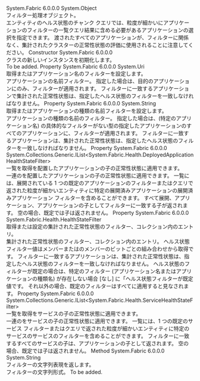 <Type Name="ApplicationHealthStateFilter" FullName="System.Fabric.Health.ApplicationHealthStateFilter">
  <TypeSignature Language="C#" Value="public sealed class ApplicationHealthStateFilter" />
  <TypeSignature Language="ILAsm" Value=".class public auto ansi sealed beforefieldinit ApplicationHealthStateFilter extends System.Object" />
  <TypeSignature Language="DocId" Value="T:System.Fabric.Health.ApplicationHealthStateFilter" />
  <TypeSignature Language="VB.NET" Value="Public NotInheritable Class ApplicationHealthStateFilter" />
  <TypeSignature Language="F#" Value="type ApplicationHealthStateFilter = class" />
  <AssemblyInfo>
    <AssemblyName>System.Fabric</AssemblyName>
    <AssemblyVersion>6.0.0.0</AssemblyVersion>
  </AssemblyInfo>
  <Base>
    <BaseTypeName>System.Object</BaseTypeName>
  </Base>
  <Interfaces />
  <Docs>
    <summary>
            フィルター処理<see cref="T:System.Fabric.Health.ApplicationHealthState" />オブジェクト。
            </summary>
    <remarks>エンティティのヘルス状態のチャンク クエリでは、粒度が細かいにアプリケーションのフィルターの一覧クエリ結果に含める必要があるアプリケーションの選択を指定できます。
            渡されたすべてのアプリケーションが、フィルターに関係なく、集計されたクラスターの正常性状態の評価に使用されることに注意してください。</remarks>
  </Docs>
  <Members>
    <Member MemberName=".ctor">
      <MemberSignature Language="C#" Value="public ApplicationHealthStateFilter ();" />
      <MemberSignature Language="ILAsm" Value=".method public hidebysig specialname rtspecialname instance void .ctor() cil managed" />
      <MemberSignature Language="DocId" Value="M:System.Fabric.Health.ApplicationHealthStateFilter.#ctor" />
      <MemberSignature Language="VB.NET" Value="Public Sub New ()" />
      <MemberType>Constructor</MemberType>
      <AssemblyInfo>
        <AssemblyName>System.Fabric</AssemblyName>
        <AssemblyVersion>6.0.0.0</AssemblyVersion>
      </AssemblyInfo>
      <Parameters />
      <Docs>
        <summary>
            <see cref="T:System.Fabric.Health.ApplicationHealthStateFilter" /> クラスの新しいインスタンスを初期化します。
            </summary>
        <remarks>To be added.</remarks>
      </Docs>
    </Member>
    <Member MemberName="ApplicationNameFilter">
      <MemberSignature Language="C#" Value="public Uri ApplicationNameFilter { get; set; }" />
      <MemberSignature Language="ILAsm" Value=".property instance class System.Uri ApplicationNameFilter" />
      <MemberSignature Language="DocId" Value="P:System.Fabric.Health.ApplicationHealthStateFilter.ApplicationNameFilter" />
      <MemberSignature Language="VB.NET" Value="Public Property ApplicationNameFilter As Uri" />
      <MemberSignature Language="F#" Value="member this.ApplicationNameFilter : Uri with get, set" Usage="System.Fabric.Health.ApplicationHealthStateFilter.ApplicationNameFilter" />
      <MemberType>Property</MemberType>
      <AssemblyInfo>
        <AssemblyName>System.Fabric</AssemblyName>
        <AssemblyVersion>6.0.0.0</AssemblyVersion>
      </AssemblyInfo>
      <ReturnValue>
        <ReturnType>System.Uri</ReturnType>
      </ReturnValue>
      <Docs>
        <summary>
            取得またはアプリケーション名のフィルターを設定します。
            </summary>
        <value>アプリケーションの名前フィルター。</value>
        <remarks>指定した場合は、目的のアプリケーションにのみ、フィルターが適用されます。 フィルターに一致するアプリケーションで集計された正常性状態は、指定したヘルス状態のフィルターを一致しなければなりません。
            </remarks>
      </Docs>
    </Member>
    <Member MemberName="ApplicationTypeNameFilter">
      <MemberSignature Language="C#" Value="public string ApplicationTypeNameFilter { get; set; }" />
      <MemberSignature Language="ILAsm" Value=".property instance string ApplicationTypeNameFilter" />
      <MemberSignature Language="DocId" Value="P:System.Fabric.Health.ApplicationHealthStateFilter.ApplicationTypeNameFilter" />
      <MemberSignature Language="VB.NET" Value="Public Property ApplicationTypeNameFilter As String" />
      <MemberSignature Language="F#" Value="member this.ApplicationTypeNameFilter : string with get, set" Usage="System.Fabric.Health.ApplicationHealthStateFilter.ApplicationTypeNameFilter" />
      <MemberType>Property</MemberType>
      <AssemblyInfo>
        <AssemblyName>System.Fabric</AssemblyName>
        <AssemblyVersion>6.0.0.0</AssemblyVersion>
      </AssemblyInfo>
      <ReturnValue>
        <ReturnType>System.String</ReturnType>
      </ReturnValue>
      <Docs>
        <summary>
            取得またはアプリケーションの種類の名前フィルターを設定します。
            </summary>
        <value>アプリケーションの種類の名前のフィルター。</value>
        <remarks>指定した場合は、(特定のアプリケーション名) の具体的なフィルターがない型の指定したアプリケーションのすべてのアプリケーションに、フィルターが適用されます。
            フィルターに一致するアプリケーションは、集計された正常性状態は、指定したヘルス状態のフィルターを一致しなければなりません。
            </remarks>
      </Docs>
    </Member>
    <Member MemberName="DeployedApplicationFilters">
      <MemberSignature Language="C#" Value="public System.Collections.Generic.IList&lt;System.Fabric.Health.DeployedApplicationHealthStateFilter&gt; DeployedApplicationFilters { get; }" />
      <MemberSignature Language="ILAsm" Value=".property instance class System.Collections.Generic.IList`1&lt;class System.Fabric.Health.DeployedApplicationHealthStateFilter&gt; DeployedApplicationFilters" />
      <MemberSignature Language="DocId" Value="P:System.Fabric.Health.ApplicationHealthStateFilter.DeployedApplicationFilters" />
      <MemberSignature Language="VB.NET" Value="Public ReadOnly Property DeployedApplicationFilters As IList(Of DeployedApplicationHealthStateFilter)" />
      <MemberSignature Language="F#" Value="member this.DeployedApplicationFilters : System.Collections.Generic.IList&lt;System.Fabric.Health.DeployedApplicationHealthStateFilter&gt;" Usage="System.Fabric.Health.ApplicationHealthStateFilter.DeployedApplicationFilters" />
      <MemberType>Property</MemberType>
      <AssemblyInfo>
        <AssemblyName>System.Fabric</AssemblyName>
        <AssemblyVersion>6.0.0.0</AssemblyVersion>
      </AssemblyInfo>
      <ReturnValue>
        <ReturnType>System.Collections.Generic.IList&lt;System.Fabric.Health.DeployedApplicationHealthStateFilter&gt;</ReturnType>
      </ReturnValue>
      <Docs>
        <summary>
            一覧を取得<see cref="T:System.Fabric.Health.DeployedApplicationHealthStateFilter" />を配置したアプリケーションの子の正常性状態に適用できます。
            </summary>
        <value>一連の<see cref="T:System.Fabric.Health.DeployedApplicationHealthStateFilter" />を配置したアプリケーションの子の正常性状態に適用できます。</value>
        <remarks>一覧には、展開されている 1 つの既定のアプリケーションのフィルターまたはクエリで返された粒度が細かいエンティティに特定の展開済みアプリケーションの展開済みアプリケーション フィルターを含めることができます。
            すべて展開、アプリケーション、アプリケーションの子としてフィルターに一致する子が返されます。
            空の場合、既定では子は返されません。</remarks>
      </Docs>
    </Member>
    <Member MemberName="HealthStateFilter">
      <MemberSignature Language="C#" Value="public System.Fabric.Health.HealthStateFilter HealthStateFilter { get; set; }" />
      <MemberSignature Language="ILAsm" Value=".property instance valuetype System.Fabric.Health.HealthStateFilter HealthStateFilter" />
      <MemberSignature Language="DocId" Value="P:System.Fabric.Health.ApplicationHealthStateFilter.HealthStateFilter" />
      <MemberSignature Language="VB.NET" Value="Public Property HealthStateFilter As HealthStateFilter" />
      <MemberSignature Language="F#" Value="member this.HealthStateFilter : System.Fabric.Health.HealthStateFilter with get, set" Usage="System.Fabric.Health.ApplicationHealthStateFilter.HealthStateFilter" />
      <MemberType>Property</MemberType>
      <AssemblyInfo>
        <AssemblyName>System.Fabric</AssemblyName>
        <AssemblyVersion>6.0.0.0</AssemblyVersion>
      </AssemblyInfo>
      <ReturnValue>
        <ReturnType>System.Fabric.Health.HealthStateFilter</ReturnType>
      </ReturnValue>
      <Docs>
        <summary>
            取得または設定の集計された正常性状態のフィルター、<see cref="T:System.Fabric.Health.ApplicationHealthState" />コレクション内のエントリ。 
            </summary>
        <value>集計された正常性状態のフィルター、<see cref="T:System.Fabric.Health.ApplicationHealthState" />コレクション内のエントリ。</value>
        <remarks>ヘルス状態フィルター値はメンバーまたはのメンバーのビットごとの組み合わせから取得<see cref="T:System.Fabric.Health.HealthStateFilter" />です。 フィルターに一致するアプリケーションは、集計された正常性状態は、指定したヘルス状態のフィルターを一致しなければなりません。
            ヘルス状態のフィルターが既定の場合は、特定のフィルター (アプリケーション名またはアプリケーションの種類名) が存在しない場合 [なし] に「ヘルス状態フィルターが既定値です。
            それ以外の場合、既定のフィルターはすべてに適用すると見なされます。
            </remarks>
      </Docs>
    </Member>
    <Member MemberName="ServiceFilters">
      <MemberSignature Language="C#" Value="public System.Collections.Generic.IList&lt;System.Fabric.Health.ServiceHealthStateFilter&gt; ServiceFilters { get; }" />
      <MemberSignature Language="ILAsm" Value=".property instance class System.Collections.Generic.IList`1&lt;class System.Fabric.Health.ServiceHealthStateFilter&gt; ServiceFilters" />
      <MemberSignature Language="DocId" Value="P:System.Fabric.Health.ApplicationHealthStateFilter.ServiceFilters" />
      <MemberSignature Language="VB.NET" Value="Public ReadOnly Property ServiceFilters As IList(Of ServiceHealthStateFilter)" />
      <MemberSignature Language="F#" Value="member this.ServiceFilters : System.Collections.Generic.IList&lt;System.Fabric.Health.ServiceHealthStateFilter&gt;" Usage="System.Fabric.Health.ApplicationHealthStateFilter.ServiceFilters" />
      <MemberType>Property</MemberType>
      <AssemblyInfo>
        <AssemblyName>System.Fabric</AssemblyName>
        <AssemblyVersion>6.0.0.0</AssemblyVersion>
      </AssemblyInfo>
      <ReturnValue>
        <ReturnType>System.Collections.Generic.IList&lt;System.Fabric.Health.ServiceHealthStateFilter&gt;</ReturnType>
      </ReturnValue>
      <Docs>
        <summary>
            一覧を取得<see cref="T:System.Fabric.Health.ServiceHealthStateFilter" />をサービスの子の正常性状態に適用できます。
            </summary>
        <value>一連の<see cref="T:System.Fabric.Health.ServiceHealthStateFilter" />をサービスの子の正常性状態に適用できます。</value>
        <remarks>一覧には、1 つの既定のサービス フィルターまたはクエリで返された粒度が細かいエンティティに特定のサービスのサービスのフィルターを含めることができます。
            フィルターに一致するすべてのサービスの子は、アプリケーションの子として返されます。
            空の場合、既定では子は返されません。</remarks>
      </Docs>
    </Member>
    <Member MemberName="ToString">
      <MemberSignature Language="C#" Value="public override string ToString ();" />
      <MemberSignature Language="ILAsm" Value=".method public hidebysig virtual instance string ToString() cil managed" />
      <MemberSignature Language="DocId" Value="M:System.Fabric.Health.ApplicationHealthStateFilter.ToString" />
      <MemberSignature Language="VB.NET" Value="Public Overrides Function ToString () As String" />
      <MemberSignature Language="F#" Value="override this.ToString : unit -&gt; string" Usage="applicationHealthStateFilter.ToString " />
      <MemberType>Method</MemberType>
      <AssemblyInfo>
        <AssemblyName>System.Fabric</AssemblyName>
        <AssemblyVersion>6.0.0.0</AssemblyVersion>
      </AssemblyInfo>
      <ReturnValue>
        <ReturnType>System.String</ReturnType>
      </ReturnValue>
      <Parameters />
      <Docs>
        <summary>
            フィルターの文字列表現を返します。
            </summary>
        <returns>フィルターの文字列形式。</returns>
        <remarks>To be added.</remarks>
      </Docs>
    </Member>
  </Members>
</Type>